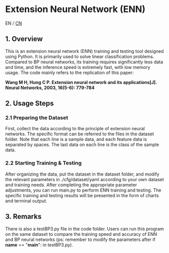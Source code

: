 # Extension Neural Network (ENN)

EN / [CN](./README(CN).md)
## 1. Overview

This is an extension neural network (ENN) training and testing tool designed using Python. It is primarily used to solve linear classification problems. Compared to BP neural networks, its training requires significantly less data and time, and the inference speed is extremely fast, with low memory usage.
The code mainly refers to the replication of this paper:

**Wang M H, Hung C P. Extension neural network and its applications[J]. Neural Networks, 2003, 16(5-6): 779-784**
## 2. Usage Steps
### 2.1 Preparing the Dataset

First, collect the data according to the principle of extension neural networks. The specific format can be referred to the files in the dataset folder. Note that each line is a sample data, and each feature data is separated by spaces. The last data on each line is the class of the sample data.
### 2.2 Starting Training & Testing

After organizing the data, put the dataset in the dataset folder, and modify the relevant parameters in ./cfg/dataset/yaml according to your own dataset and training needs. After completing the appropriate parameter adjustments, you can run main.py to perform ENN training and testing. The specific training and testing results will be presented in the form of charts and terminal output.
## 3. Remarks

There is also a testBP3.py file in the code folder. Users can run this program on the same dataset to compare the training speed and accuracy of ENN and BP neural networks (ps: remember to modify the parameters after if __name__ == "__main__": in testBP3.py).
